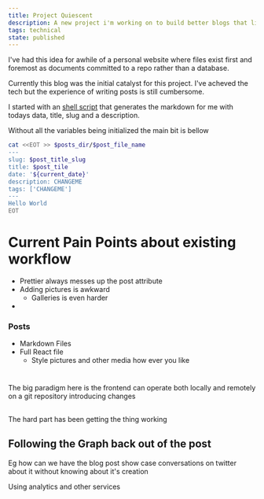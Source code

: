 ```yaml
---
title: Project Quiescent
description: A new project i'm working on to build better blogs that live inside of git.
tags: technical
state: published
---
```


I've had this idea for awhile of a personal website where files exist first and
foremost as documents committed to a repo rather than a database.

Currently this blog was the initial catalyst for this project. I've acheved the
tech but the experience of writing posts is still cumbersome.

I started with an
[shell script](https://github.com/ncrmro/ncrmro-static/blob/4c1573fc0573049b8788ff4385d51bd374d92cea/new_post.zsh)
that generates the markdown for me with todays data, title, slug and a
description.

Without all the variables being initialized the main bit is bellow

```bash
cat <<EOT >> $posts_dir/$post_file_name
---
slug: $post_title_slug
title: $post_tile
date: '${current_date}'
description: CHANGEME
tags: ['CHANGEME']
---
Hello World
EOT
```

# Current Pain Points about existing workflow

- Prettier always messes up the post attribute
- Adding pictures is awkward
  - Galleries is even harder
-

### Posts

- Markdown Files
- Full React file
  - Style pictures and other media how ever you like

#

The big paradigm here is the frontend can operate both locally and remotely on a
git repository introducing changes

##

The hard part has been getting the thing working

## Following the Graph back out of the post

Eg how can we have the blog post show case conversations on twitter about it
without knowing about it's creation

Using analytics and other services
